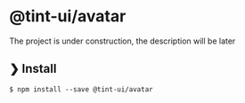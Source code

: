 # @tint-ui/avatar

The project is under construction, the description will be later

## ❯ Install

```
$ npm install --save @tint-ui/avatar
```
